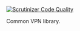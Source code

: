 [![Scrutinizer Code Quality](https://scrutinizer-ci.com/g/eduvpn/vpn-lib-common/badges/quality-score.png?b=master)](https://scrutinizer-ci.com/g/eduvpn/vpn-lib-common/?branch=master)

Common VPN library.

